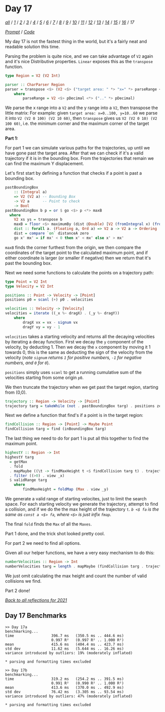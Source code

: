 Day 17
===

<!--
This section is generated and compiled by the build script at ./Build.hs from
the file `./reflections/day17.md`.  If you want to edit this, edit
that file instead!
-->

*[all][reflections]* / *[1][day01]* / *[2][day02]* / *[3][day03]* / *[4][day04]* / *[5][day05]* / *[6][day06]* / *[7][day07]* / *[8][day08]* / *[9][day09]* / *[10][day10]* / *[11][day11]* / *[12][day12]* / *[13][day13]* / *[14][day14]* / *[15][day15]* / *[16][day16]* / *17*

[reflections]: https://github.com/egnwd/advent/blob/main/reflections.md
[day01]: https://github.com/egnwd/advent/blob/2021/reflections-out/day01.md
[day02]: https://github.com/egnwd/advent/blob/2021/reflections-out/day02.md
[day03]: https://github.com/egnwd/advent/blob/2021/reflections-out/day03.md
[day04]: https://github.com/egnwd/advent/blob/2021/reflections-out/day04.md
[day05]: https://github.com/egnwd/advent/blob/2021/reflections-out/day05.md
[day06]: https://github.com/egnwd/advent/blob/2021/reflections-out/day06.md
[day07]: https://github.com/egnwd/advent/blob/2021/reflections-out/day07.md
[day08]: https://github.com/egnwd/advent/blob/2021/reflections-out/day08.md
[day09]: https://github.com/egnwd/advent/blob/2021/reflections-out/day09.md
[day10]: https://github.com/egnwd/advent/blob/2021/reflections-out/day10.md
[day11]: https://github.com/egnwd/advent/blob/2021/reflections-out/day11.md
[day12]: https://github.com/egnwd/advent/blob/2021/reflections-out/day12.md
[day13]: https://github.com/egnwd/advent/blob/2021/reflections-out/day13.md
[day14]: https://github.com/egnwd/advent/blob/2021/reflections-out/day14.md
[day15]: https://github.com/egnwd/advent/blob/2021/reflections-out/day15.md
[day16]: https://github.com/egnwd/advent/blob/2021/reflections-out/day16.md

*[Prompt][d17p]* / *[Code][d17g]*

[d17p]: https://adventofcode.com/2021/day/17
[d17g]: https://github.com/egnwd/advent/blob/main/src/AOC/Challenge/Day17.hs

My day 17 is not the fastest thing in the world, but it's a fairly neat and readable solution this time.

Parsing the problem is quite nice, and we can take advantage of `V2` again and it's nice Distributive properties.
`Linear` exposes this as the `transpose` function.

```haskell
type Region = V2 (V2 Int)

parser :: CharParser Region
parser = transpose <$> (V2 <$> ("target area: " *> "x=" *> parseRange <* ", ") <*> ("y=" *> parseRange))
    where
        parseRange = V2 <$> pDecimal <*> (".." *> pDecimal)
```

We parse the x range into a `V2` and the y range into a `V2`, then transpose the little matrix:
For example: given `target area: x=0..100, y=10..60` we parse it into `V2 (V2 0 100) (V2 10 60)`,
then `transpose` gives us `V2 (V2 0 10) (V2 100 60)`, i.e. the minimum corner and the maximum corner of the target area.

**Part 1:**

For part 1 we can simulate various paths for the trajectories, up until we have gone past the target area.
After that we can check if it's a valid trajectory if it is in the bounding box.
From the trajectories that remain we can find the maximum Y displacement.

Let's first start by defining a function that checks if a point is past a bounding box.

```haskell
pastBoundingBox
    :: (Integral a)
    => V2 (V2 a) -- Bounding Box
    -> V2 a      -- Point to check
    -> Bool
pastBoundingBox b p = or $ go <$> p <*> maxB
  where
    V2 xs ys = transpose b
    maxB = floor <$> maximumBy (dist @Double) [V2 (fromIntegral x) (fromIntegral y) | x <- toList xs, y <- toList ys]
    dist :: forall a. (Floating a, Ord a) => V2 a -> V2 a -> Ordering
    dist = compare `on` distanceA zero
    go x' mx' = if mx' < 0 then x' < mx' else x' > mx'
```

`maxB` finds the corner furthest from the origin, we then compare the coordinates of the target point to the calculated maximum point, and if either coordinate is larger (or smaller if negative) then we return that it's past the bounding box.

Next we need some functions to calculate the points on a trajectory path:

```haskell
type Point = V2 Int
type Velocity = V2 Int

positions :: Point -> Velocity -> [Point]
positions p0 = scanl (+) p0 . velocities

velocities :: Velocity -> [Velocity]
velocities = iterate ((_x %~ dragX) . (_y %~ dragY))
    where
        dragX vx = vx - signum vx
        dragY vy = vy - 1
```

`velocities` takes a starting velocity and returns all the decaying velocities by iterating a decay function.
First we decay the `y` component of the velocity, by deducting 1. Then we decay the `x` component by moving it 1 towards 0,
this is the same as deducting the sign of the velocity from the velocity (_note `signum` returns `1` for positive numbers, `-1` for negative numbers, and `0` for `0`_).

`positions` simply uses `scanl` to get a running cumulative sum of the velocities starting from some origin `p0`.

We then truncate the trajectory when we get past the target region, starting from (0,0).

```haskell
trajectory :: Region -> Velocity -> [Point]
trajectory targ = takeWhile (not . pastBoundingBox targ) . positions zero
```

Next we define a function that find's if a point is in the target region:

```haskell
findCollision :: Region -> [Point] -> Maybe Point
findCollision targ = find (inBoundingBox targ)
```

The last thing we need to do for part 1 is put all this together to find the maximum point.

```haskell
highestY :: Region -> Int
highestY targ
  = getMax
  . fold
  . mapMaybe ((\t -> findMaxHeight t <$ findCollision targ t) . trajectory targ)
  . filter ((>0) . view _x)
  $ validRange targ
    where
        findMaxHeight = foldMap (Max . view _y)
```

We generate a valid range of starting velocites, just to limit the search space.
For each starting velocity we generate the trajectory, attempt to find a collision,
and if we do the the max height of the trajectory `t`.
_`b <$ fa` is the same as `const a <$> fa`, where `<$>` is just infix `fmap`._

The final `fold` finds the `Max` of all the `Maxes`.

Part 1 done, and the trick shot looked pretty cool.

For part 2 we need to find all options.

Given all our helper functions, we have a very easy mechanism to do this:

```haskell
numberVelocities :: Region -> Int
numberVelocities targ = length . mapMaybe (findCollision targ . trajectory targ) $ validRange targ
```

We just omit calculating the max height and count the number of valid collisions we find.

Part 2 done!


*[Back to all reflections for 2021][reflections]*

## Day 17 Benchmarks

```
>> Day 17a
benchmarking...
time                 396.7 ms   (350.5 ms .. 444.6 ms)
                     0.997 R²   (0.997 R² .. 1.000 R²)
mean                 415.6 ms   (404.4 ms .. 423.7 ms)
std dev              11.62 ms   (5.644 ms .. 16.26 ms)
variance introduced by outliers: 19% (moderately inflated)

* parsing and formatting times excluded

>> Day 17b
benchmarking...
time                 319.2 ms   (254.2 ms .. 391.5 ms)
                     0.991 R²   (0.990 R² .. 1.000 R²)
mean                 413.6 ms   (370.0 ms .. 492.9 ms)
std dev              76.42 ms   (3.305 ms .. 93.54 ms)
variance introduced by outliers: 47% (moderately inflated)

* parsing and formatting times excluded
```
